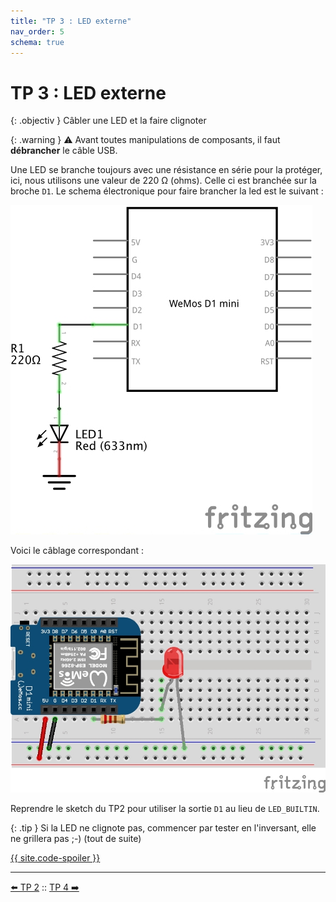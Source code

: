 ```yaml
---
title: "TP 3 : LED externe"
nav_order: 5
schema: true
---
```


# TP 3 : LED externe

{: .objectiv }
Câbler une LED et la faire clignoter

{: .warning }
⚠️ Avant toutes manipulations de composants, il faut **débrancher** le câble USB.

Une LED se branche toujours avec une résistance en série pour la protéger, ici, nous utilisons une valeur de 220 Ω (ohms). Celle ci est branchée sur la broche `D1`.
Le schema électronique pour faire brancher la led est le suivant :

![schema-tp3](resources/tp3-schema.jpg)

Voici le câblage correspondant :

![montage-tp3](resources/tp3-montage.jpg)

Reprendre le sketch du TP2 pour utiliser la sortie `D1` au lieu de `LED_BUILTIN`.

{: .tip }
Si la LED ne clignote pas, commencer par tester en l'inversant, elle ne grillera pas ;-) (tout de suite)

[{{ site.code-spoiler }}](tp3_code.md)

----
[⬅️ TP 2](tp2.md) :: [TP 4 ➡️](tp4.md)
